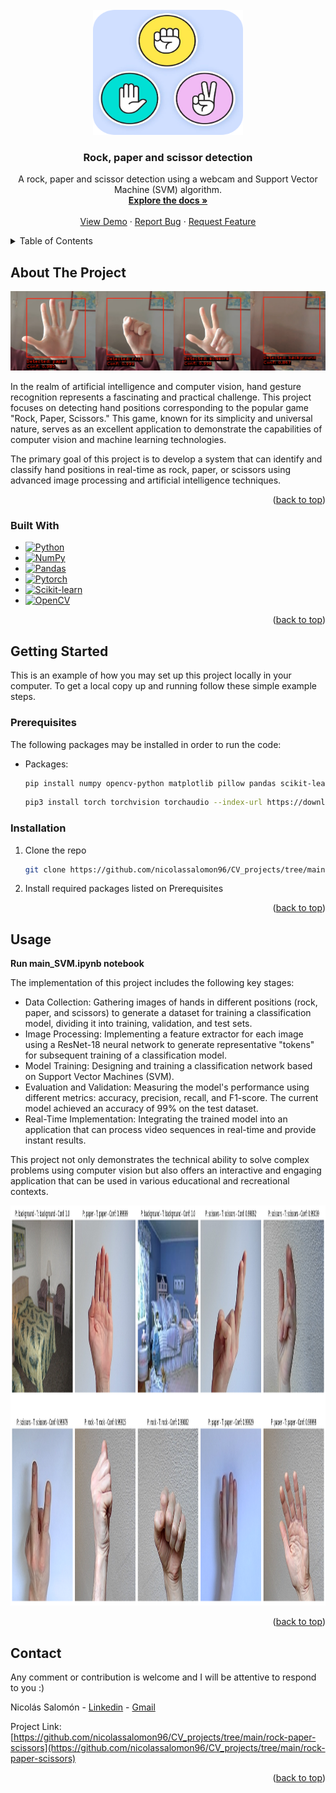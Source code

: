 <!-- PROJECT LOGO -->
<br />
<div align="center">
  <a href="https://github.com/nicolassalomon96/CV_projects/tree/main/rock-paper-scissors">
    <img src="images/logo.png" alt="Logo" width="240" height="200">
  </a>

<h3 align="center">Rock, paper and scissor detection</h3>

  <p align="center">
    A rock, paper and scissor detection using a webcam and Support Vector Machine (SVM) algorithm.
    <br />
    <a href="https://github.com/nicolassalomon96/CV_projects/tree/main/rock-paper-scissors"><strong>Explore the docs »</strong></a>
    <br />
    <br />
    <a href="https://github.com/nicolassalomon96/CV_projects/tree/main/rock-paper-scissors/outputs/output_gif.gif">View Demo</a>
    ·
    <a href="https://github.com/nicolassalomon96/CV_projects/tree/main/rock-paper-scissors/issues/new?labels=bug&template=bug-report---.md">Report Bug</a>
    ·
    <a href="https://github.com/nicolassalomon96/CV_projects/tree/main/rock-paper-scissors/issues/new?labels=enhancement&template=feature-request---.md">Request Feature</a>
  </p>
</div>


<!-- TABLE OF CONTENTS -->
<details>
  <summary>Table of Contents</summary>
  <ol>
    <li>
      <a href="#about-the-project">About The Project</a>
      <ul>
        <li><a href="#built-with">Built With</a></li>
      </ul>
    </li>
    <li>
      <a href="#getting-started">Getting Started</a>
      <ul>
        <li><a href="#prerequisites">Prerequisites</a></li>
        <li><a href="#installation">Installation</a></li>
      </ul>
    </li>
    <li><a href="#usage">Usage</a></li>
    <li><a href="#contact">Contact</a></li>
  </ol>
</details>



<!-- ABOUT THE PROJECT -->
## About The Project

![Product Name Screen Shot][product-screenshot]

In the realm of artificial intelligence and computer vision, hand gesture recognition represents a fascinating and practical challenge. This project focuses on detecting hand positions corresponding to the popular game "Rock, Paper, Scissors." This game, known for its simplicity and universal nature, serves as an excellent application to demonstrate the capabilities of computer vision and machine learning technologies.

The primary goal of this project is to develop a system that can identify and classify hand positions in real-time as rock, paper, or scissors using advanced image processing and artificial intelligence techniques.

<p align="right">(<a href="#readme-top">back to top</a>)</p>


### Built With

* [![Python][Python]][Python-url]
* [![NumPy][NumPy]][NumPy-url]
* [![Pandas][Pandas]][Pandas-url]
* [![Pytorch][Pytorch]][Pytorch-url]
* [![Scikit-learn][Scikit-learn]][Scikit-learn-url]
* [![OpenCV][OpenCV]][OpenCV-url]


<p align="right">(<a href="#readme-top">back to top</a>)</p>


<!-- GETTING STARTED -->
## Getting Started

This is an example of how you may set up this project locally in your computer.
To get a local copy up and running follow these simple example steps.

### Prerequisites

The following packages may be installed in order to run the code:

* Packages:
  ```sh
  pip install numpy opencv-python matplotlib pillow pandas scikit-learn
  ```
  ```sh
  pip3 install torch torchvision torchaudio --index-url https://download.pytorch.org/whl/cu118 #for examples see https://pytorch.org/get-started/locally/
  ```

### Installation

1. Clone the repo
   ```sh
   git clone https://github.com/nicolassalomon96/CV_projects/tree/main/rock-paper-scissors
   ```
2. Install required packages listed on Prerequisites

<p align="right">(<a href="#readme-top">back to top</a>)</p>


<!-- USAGE EXAMPLES -->
## Usage

**Run main_SVM.ipynb notebook**

The implementation of this project includes the following key stages:

  * Data Collection: Gathering images of hands in different positions (rock, paper, and scissors) to generate a dataset for training a classification model, dividing it into training, validation, and test sets.
  * Image Processing: Implementing a feature extractor for each image using a ResNet-18 neural network to generate representative "tokens" for subsequent training of a classification model.
  * Model Training: Designing and training a classification network based on Support Vector Machines (SVM).
  * Evaluation and Validation: Measuring the model's performance using different metrics: accuracy, precision, recall, and F1-score. The current model achieved an accuracy of 99% on the test dataset.
  * Real-Time Implementation: Integrating the trained model into an application that can process video sequences in real-time and provide instant results.

This project not only demonstrates the technical ability to solve complex problems using computer vision but also offers an interactive and engaging application that can be used in various educational and recreational contexts.


<div align="center">
  <a href="https://github.com/nicolassalomon96/CV_projects/tree/main/rock-paper-scissors">
    <img src="images/output_image.png" alt="Logo" width="1280" height="640">
  </a>
</div>

<p align="right">(<a href="#readme-top">back to top</a>)</p>


<!-- ROADMAP -->
<!--
## Roadmap

- [ ] Feature 1
- [ ] Feature 2
- [ ] Feature 3
    - [ ] Nested Feature

See the [open issues](https://github.com/github_username/repo_name/issues) for a full list of proposed features (and known issues).

<p align="right">(<a href="#readme-top">back to top</a>)</p>
-->

<!-- CONTRIBUTING -->
<!--
## Contributing

Contributions are what make the open source community such an amazing place to learn, inspire, and create. Any contributions you make are **greatly appreciated**.

If you have a suggestion that would make this better, please fork the repo and create a pull request. You can also simply open an issue with the tag "enhancement".
Don't forget to give the project a star! Thanks again!

1. Fork the Project
2. Create your Feature Branch (`git checkout -b feature/AmazingFeature`)
3. Commit your Changes (`git commit -m 'Add some AmazingFeature'`)
4. Push to the Branch (`git push origin feature/AmazingFeature`)
5. Open a Pull Request

<p align="right">(<a href="#readme-top">back to top</a>)</p>
-->


<!-- LICENSE -->
<!--
## License

Distributed under the MIT License. See `LICENSE.txt` for more information.

<p align="right">(<a href="#readme-top">back to top</a>)</p>
-->


<!-- CONTACT -->
## Contact
Any comment or contribution is welcome and I will be attentive to respond to you :)

Nicolás Salomón - [Linkedin](https://www.linkedin.com/in/nicolassalomon96/) - [Gmail](nicolassalomon96@gmail.com)

Project Link: [https://github.com/nicolassalomon96/CV_projects/tree/main/rock-paper-scissors](https://github.com/nicolassalomon96/CV_projects/tree/main/rock-paper-scissors)

<p align="right">(<a href="#readme-top">back to top</a>)</p>



<!-- MARKDOWN LINKS & IMAGES -->
<!-- https://www.markdownguide.org/basic-syntax/#reference-style-links -->
[product-screenshot]: images/output_image_2.png
[Python]: https://img.shields.io/badge/python-3670A0?style=for-the-badge&logo=python&logoColor=ffdd54
[Python-url]: https://www.python.org/
[OpenCV]: https://img.shields.io/badge/OpenCV-27338e?style=for-the-badge&logo=OpenCV&logoColor=white
[OpenCV-url]: https://opencv.org/
[NumPy]: https://img.shields.io/badge/-NumPy-013243?style=flat&logo=numpy&logoColor=white
[NumPy-url]: https://numpy.org/
[Pandas]: https://img.shields.io/badge/-pandas-05122A?style=flat&logo=pandas
[Pandas-url]: https://pandas.pydata.org/
[Scikit-learn]: https://img.shields.io/badge/scikit-learn-whitesmoke?style=for-the-badge&logo=scikit-learn
[Scikit-learn-url]: https://scikit-learn.org/
[Pytorch]: https://img.shields.io/badge/PyTorch-black?logo=PyTorch
[Pytorch-url]: https://pytorch.org/